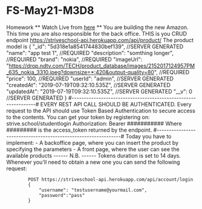# FS-May21-M3D8
 Homework
** Watch Live from <a href="https://muarju.github.io/FS-May21-M3D8/">here</a> **
You are building the new Amazon.
            This time you are also responsible for the back office.
            THIS is you CRUD endpoint
            https://striveschool-api.herokuapp.com/api/product/
            The product model is 
            {
                "_id": "5d318e1a8541744830bef139", //SERVER GENERATED
                "name": "app test 1",  //REQUIRED
                "description": "somthing longer", //REQUIRED
                "brand": "nokia", //REQUIRED
                "imageUrl": "https://drop.ndtv.com/TECH/product_database/images/2152017124957PM_635_nokia_3310.jpeg?downsize=*:420&output-quality=80", //REQUIRED
                "price": 100, //REQUIRED
                "userId": "admin", //SERVER GENERATED
                "createdAt": "2019-07-19T09:32:10.535Z", //SERVER GENERATED
                "updatedAt": "2019-07-19T09:32:10.535Z", //SERVER GENERATED
                "__v": 0 //SERVER GENERATED
            }
            #---------------------------------------------------------------#
            EVERY REST API CALL SHOULD BE AUTHENTICATED. 
            Every request to the API should use Token Based Authentication to secure access to the contents.
            You can get your token by registering on: strive.school/studentlogin
            Authorization: Bearer ###########
            Where ######### is the access_token returned by the endpoint.
            #---------------------------------------------------------------#
            Today you have to implement:
            - A backoffice page, where you can insert the product by specifying the parameters
            - A front page, where the user can see the available products
            ------ N.B. ------
            Tokens duration is set to 14 days. Whenever you'll need to obtain a new one you can send the following request:
            
            POST https://striveschool-api.herokuapp.com/api/account/login
            {
                "username": "testusername@yourmail.com",
                "password":"pass"
            }   